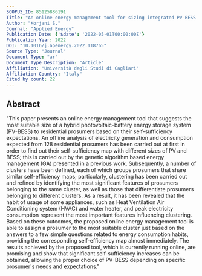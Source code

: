 ```yaml
---
SCOPUS_ID: 85125886191
Title: "An online energy management tool for sizing integrated PV-BESS systems for residential prosumers"
Author: "Korjani S."
Journal: "Applied Energy"
Publication Date: {'$date': '2022-05-01T00:00:00Z'}
Publication Year: 2022
DOI: "10.1016/j.apenergy.2022.118765"
Source Type: "Journal"
Document Type: "ar"
Document Type Description: "Article"
Affiliation: "Università degli Studi di Cagliari"
Affiliation Country: "Italy"
Cited by count: 22
---
```


## Abstract
"This paper presents an online energy management tool that suggests the most suitable size of a hybrid photovoltaic-battery energy storage system (PV-BESS) to residential prosumers based on their self-sufficiency expectations. An offline analysis of electricity generation and consumption expected from 128 residential prosumers has been carried out at first in order to find out their self-sufficiency map with different sizes of PV and BESS; this is carried out by the genetic algorithm based energy management (GA) presented in a previous work. Subsequently, a number of clusters have been defined, each of which groups prosumers that share similar self-efficiency maps; particularly, clustering has been carried out and refined by identifying the most significant features of prosumers belonging to the same cluster, as well as those that differentiate prosumers belonging to different clusters. As a result, it has been revealed that the habit of usage of some appliances, such as Heat Ventilation Air Conditioning system (HVAC) and water heater, and peak electricity consumption represent the most important features influencing clustering. Based on these outcomes, the proposed online energy management tool is able to assign a prosumer to the most suitable cluster just based on the answers to a few simple questions related to energy consumption habits, providing the corresponding self-efficiency map almost immediately. The results achieved by the proposed tool, which is currently running online, are promising and show that significant self-sufficiency increases can be obtained, allowing the proper choice of PV-BESS depending on specific prosumer's needs and expectations."
